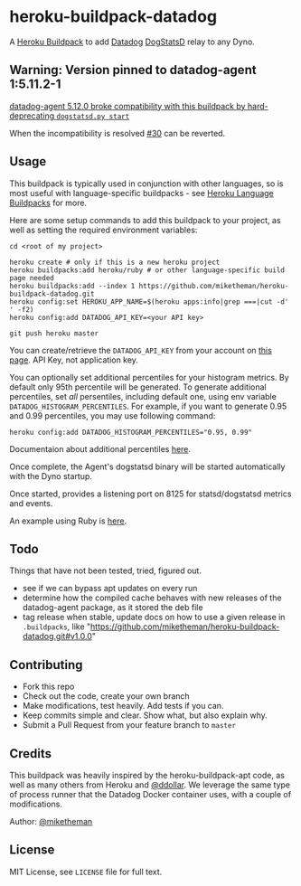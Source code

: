 heroku-buildpack-datadog
========================

A [Heroku Buildpack] to add [Datadog] [DogStatsD] relay to any Dyno.

## Warning: Version pinned to datadog-agent 1:5.11.2-1

[datadog-agent 5.12.0 broke compatibility with this buildpack
by hard-deprecating `dogstatsd.py start`](https://github.com/DataDog/dd-agent/pull/3004)

When the incompatibility is resolved [#30](https://github.com/miketheman/heroku-buildpack-datadog/pull/30) can be reverted.

## Usage

This buildpack is typically used in conjunction with other languages, so is
most useful with language-specific buildpacks - see [Heroku Language Buildpacks] for more.

Here are some setup commands to add this buildpack to your project, as well as
setting the required environment variables:

```shell
cd <root of my project>

heroku create # only if this is a new heroku project
heroku buildpacks:add heroku/ruby # or other language-specific build page needed
heroku buildpacks:add --index 1 https://github.com/miketheman/heroku-buildpack-datadog.git
heroku config:set HEROKU_APP_NAME=$(heroku apps:info|grep ===|cut -d' ' -f2)
heroku config:add DATADOG_API_KEY=<your API key>

git push heroku master
```

You can create/retrieve the `DATADOG_API_KEY` from your account on [this page](https://app.datadoghq.com/account/settings#api).
API Key, not application key.

You can optionally set additional percentiles for your histogram metrics. By default
only 95th percentile will be generated. To generate additional percentiles, set *all*
persentiles, including default one, using env variable `DATADOG_HISTOGRAM_PERCENTILES`.
For example, if you want to generate 0.95 and 0.99 percentiles, you may use following
command:

```shell
heroku config:add DATADOG_HISTOGRAM_PERCENTILES="0.95, 0.99"
```

Documentaion about additional percentiles [here](https://help.datadoghq.com/hc/en-us/articles/204588979-How-to-graph-percentiles-in-Datadog).

Once complete, the Agent's dogstatsd binary will be started automatically with the Dyno startup.

Once started, provides a listening port on 8125 for statsd/dogstatsd metrics and events.

An example using Ruby is [here](https://github.com/miketheman/buildpack-example-ruby).

## Todo

Things that have not been tested, tried, figured out.

- see if we can bypass apt updates on every run
- determine how the compiled cache behaves with new releases of the
  datadog-agent package, as it stored the deb file
- tag release when stable, update docs on how to use a given release in
  `.buildpacks`, like "https://github.com/miketheman/heroku-buildpack-datadog.git#v1.0.0"

## Contributing

- Fork this repo
- Check out the code, create your own branch
- Make modifications, test heavily. Add tests if you can.
- Keep commits simple and clear. Show what, but also explain why.
- Submit a Pull Request from your feature branch to `master`

## Credits

This buildpack was heavily inspired by the heroku-buildpack-apt code, as well
as many others from Heroku and [@ddollar].
We leverage the same type of process runner that the Datadog Docker container
uses, with a couple of modifications.

Author: [@miketheman]

## License

MIT License, see `LICENSE` file for full text.

[Datadog]: http://www.datadog.com
[DogStatsD]: http://docs.datadoghq.com/guides/dogstatsd/
[Heroku Buildpack]: https://devcenter.heroku.com/articles/buildpacks
[Heroku Language Buildpacks]: https://devcenter.heroku.com/articles/buildpacks#default-buildpacks

[@ddollar]: https://github.com/ddollar
[@miketheman]: https://github.com/miketheman
